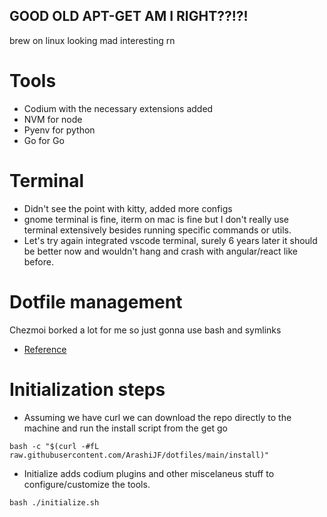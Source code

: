## GOOD OLD APT-GET AM I RIGHT??!?!

brew on linux looking mad interesting rn

# Tools

- Codium with the necessary extensions added
- NVM for node
- Pyenv for python
- Go for Go

# Terminal

- Didn't see the point with kitty, added more configs
- gnome terminal is fine, iterm on mac is fine but I don't really use terminal extensively besides running specific commands or utils.
- Let's try again integrated vscode terminal, surely 6 years later it should be better now and wouldn't hang and crash with angular/react like before.

# Dotfile management

Chezmoi borked a lot for me so just gonna use bash and symlinks

- [Reference](https://freddiecarthy.com/blog/make-your-dotfiles-portable-with-git-and-a-simple-bash-script)

# Initialization steps

- Assuming we have curl we can download the repo directly to the machine and run the install script from the get go
```
bash -c "$(curl -#fL raw.githubusercontent.com/ArashiJF/dotfiles/main/install)"
```

- Initialize adds codium plugins and other miscelaneus stuff to configure/customize the tools.

```
bash ./initialize.sh
```